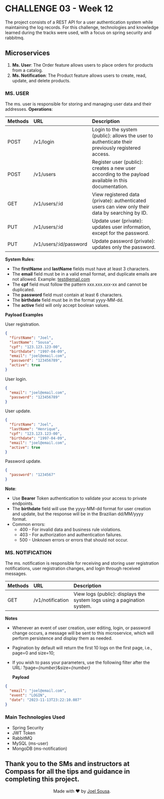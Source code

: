 # CHALLENGE 03 - Week 12

The project consists of a REST API for a user authentication system while maintaining the log records. For this challenge, technologies and knowledge learned during the tracks were used, with a focus on spring security and rabbitmq.

## Microservices

1. **Ms. User**: The Order feature allows users to place orders for products from a catalog.
2. **Ms. Notification**: The Product feature allows users to create, read, update, and delete products.

### MS. USER

The ms. user is responsible for storing and managing user data and their addresses.
**Operations**:

| **Methods** | **URL**                | **Description**                                                                                       |
|:------------|:-----------------------|:------------------------------------------------------------------------------------------------------|
| POST        | /v1/login              | Login to the system (public): allows the user to authenticate their previously registered access.     |
| POST        | /v1/users              | Register user (public): creates a new user according to the payload available in this documentation.  |
| GET         | /v1/users/:id          | View registered data (private): authenticated users can view only their data by searching by ID.      |
| PUT         | /v1/users/:id          | Update user (private): updates user information, except for the password.                             |
| PUT         | /v1/users/:id/password | Update password (private): updates only the password.                                                 |

**System Rules**:

* The **firstName** and **lastName** fields must have at least 3 characters.
* The **email** field must be in a valid email format, and duplicate emails are not allowed. Example: test@email.com
* The **cpf** field must follow the pattern xxx.xxx.xxx-xx and cannot be duplicated.
* The **password** field must contain at least 6 characters.
* The **birthdate** field must be in the format yyyy-MM-dd.
* The **active** field will only accept boolean values.

**Payload Examples**

User registration.
```json
{
  "firstName": "Joel",
  "lastName": "Sousa",
  "cpf": "123.123.123-00",
  "birthdate": "1997-04-09",
  "email": "joel@email.com",
  "password": "123456789",
  "active": true
}
```

User login.
```json
{
  "email": "joel@email.com",
  "password": "123456789"
}
```

User update.
```json
{
  "firstName": "Joel",
  "lastName": "Henrique",
  "cpf": "123.123.123-00",
  "birthdate": "1997-04-09",
  "email": "joel@email.com",
  "active": true
}
```

Password update.
```json
{
  "password": "1234567"
}
```

**Note**:
* Use **Bearer** Token authentication to validate your access to private endpoints.
* The **birthdate** field will use the yyyy-MM-dd format for user creation and update, but the response will be in the Brazilian dd/MM/yyyy format.
* Common errors:
  * 400 - For invalid data and business rule violations.
  * 403 - For authorization and authentication failures.
  * 500 - Unknown errors or errors that should not occur.

### MS. NOTIFICATION

The ms. notification is responsible for receiving and storing user registration notifications, user registration changes, and login through received messages.

| **Methods** | **URL**           | **Description**                                                          |
|:------------|:------------------|:-------------------------------------------------------------------------|
| GET         | /v1/notification  | View logs (public): displays the system logs using a pagination system.  |

**Notes**

* Whenever an event of user creation, user editing, login, or password change occurs, a message will be sent to this microservice, which will perform persistence and display them as needed.
* Pagination by default will return the first 10 logs on the first page, i.e., page=0 and size=10;
* If you wish to pass your parameters, use the following filter after the URL: ?page=*{number}*&size=*{number}*

  **Payload**

```json
{
  "email": "joel@email.com",
  "event": "LOGIN",
  "date": "2023-11-13T23:22:10.087"
}
```

### Main Technologies Used
* Spring Security
* JWT Token
* RabbitMQ
* MySQL (ms-user)
* MongoDB (ms-notification)

Thank you to the SMs and instructors at Compass for all the tips and guidance in completing this project.
---

<p align="center">
Made with ❤️ by <a href="https://github.com/joellhss">Joel Sousa</a>.
</p>
